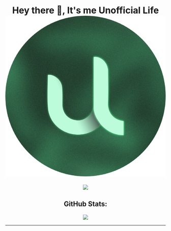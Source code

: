 <h1 align="center">Hey there &#x1F44B;, It's me Unofficial Life <img src="https://github.com/Unofficial-Life/Unofficial-Life.github.io/blob/master/res/img/avatar.webp"></h1>

<p align="center"> <img src="https://visitcount.itsvg.in/api?id=Unofficial-Life&label=Profile%20Views&color=3&icon=0&pretty=true">
	


## <p align="center"> GitHub Stats: 

<p align="center"> <img src="https://github-readme-streak-stats.herokuapp.com?user=Unofficial-Life%20&theme=green-nur&date_format=M%20j%5B%2C%20Y%5D">



---